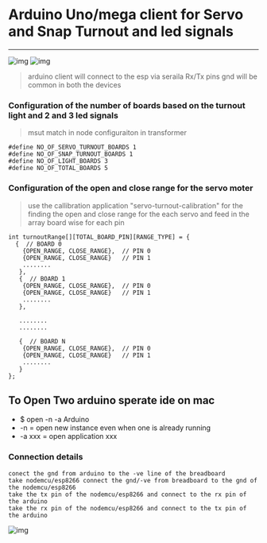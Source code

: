 # Arduino Uno/mega client for Servo and Snap Turnout and led signals 

---

![img](../image/dig5.png)
![img](../image/dig13.png)

> arduino client will connect to the esp via seraila Rx/Tx pins 
> gnd will be common in both the devices 


### Configuration of the number of boards based on the turnout light and 2 and 3 led signals 
> msut match in node configuraiton in transformer 
```
#define NO_OF_SERVO_TURNOUT_BOARDS 1
#define NO_OF_SNAP_TURNOUT_BOARDS 1
#define NO_OF_LIGHT_BOARDS 3
#define NO_OF_TOTAL_BOARDS 5
```

### Configuration of the open and close range for the servo moter 
> use the callibration application "servo-turnout-calibration" for the finding the open and close range 
> for the each servo and feed in the array board wise for each pin 

```
int turnoutRange[][TOTAL_BOARD_PIN][RANGE_TYPE] = {
  {  // BOARD 0 
    {OPEN_RANGE, CLOSE_RANGE},  // PIN 0
    {OPEN_RANGE, CLOSE_RANGE}   // PIN 1
    ........
   },
   {  // BOARD 1 
    {OPEN_RANGE, CLOSE_RANGE},  // PIN 0
    {OPEN_RANGE, CLOSE_RANGE}   // PIN 1
    ........
   },
   
   ........
   ........
   
   {  // BOARD N 
    {OPEN_RANGE, CLOSE_RANGE},  // PIN 0
    {OPEN_RANGE, CLOSE_RANGE}   // PIN 1
    ........
   }
};
```


## To Open Two arduino sperate ide on mac 
* $ open -n -a Arduino
* -n = open new instance even when one is already running
* -a xxx = open application xxx

### Connection details 
```
conect the gnd from arduino to the -ve line of the breadboard 
take nodemcu/esp8266 connect the gnd/-ve from breadboard to the gnd of the nodemcu/esp8266
take the tx pin of the nodemcu/esp8266 and connect to the rx pin of the arduino 
take the rx pin of the nodemcu/esp8266 and connect to the tx pin of the arduino 

```


![img](../image/con.JPG)
